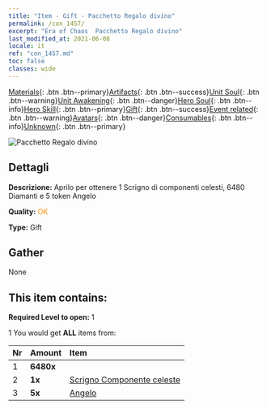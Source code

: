 ```yaml
---
title: "Item - Gift - Pacchetto Regalo divino"
permalink: /con_1457/
excerpt: "Era of Chaos  Pacchetto Regalo divino"
last_modified_at: 2021-06-08
locale: it
ref: "con_1457.md"
toc: false
classes: wide
---
```

 [Materials](/ItemsIT/){: .btn .btn--primary}[Artifacts](/ItemsIT/Artifacts/){: .btn .btn--success}[Unit Soul](/ItemsIT/UnitSoul/){: .btn .btn--warning}[Unit Awakening](/ItemsIT/UnitAwakening/){: .btn .btn--danger}[Hero Soul](/ItemsIT/HeroSoul/){: .btn .btn--info}[Hero Skill](/ItemsIT/HeroSkill/){: .btn .btn--primary}[Gift](/ItemsIT/Gift/){: .btn .btn--success}[Event related](/ItemsIT/Events/){: .btn .btn--warning}[Avatars](/ItemsIT/Avatars/){: .btn .btn--danger}[Consumables](/ItemsIT/Consumables/){: .btn .btn--info}[Unknown](/ItemsIT/Unknown/){: .btn .btn--primary}

 ![Pacchetto Regalo divino](/images/t/i_907071.png)

## Dettagli
 **Descrizione:** Aprilo per ottenere 1 Scrigno di componenti celesti, 6480 Diamanti e 5 token Angelo

 **Quality:** <span style="color: #FF8C00">OK</span>

 **Type:** Gift

## Gather

  None

## This item contains:

 **Required Level to open:** 1

 1 You would get **ALL** items  from:

  | Nr | Amount |     Item    |
  |:---|:-------|:------------|
  | 1 |  **6480x** | <i class="fas fa-gem"/> |  | 
  | 2 |  **1x** | [Scrigno Componente celeste](/ItemsIT/con_1354/) |  | 
  | 3 |  **5x** | [Angelo](/ItemsIT/unt_196/) |  | 
